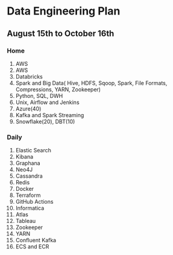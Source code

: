 
# Data Engineering Plan

## August 15th to October 16th


### Home

1. AWS
2. AWS
3. Databricks
4. Spark and Big Data( Hive, HDFS, Sqoop, Spark, File Formats, Compressions, YARN, Zookeeper) 
5. Python, SQL, DWH
6. Unix, Airflow and Jenkins
7. Azure(40)
8. Kafka and Spark Streaming
9. Snowflake(20), DBT(10)

### Daily
1. Elastic Search
2. Kibana
3. Graphana
4. Neo4J
5. Cassandra
6. Redis
7. Docker
8. Terraform
9. GitHub Actions
10. Informatica
11. Atlas
12. Tableau
13. Zookeeper
14. YARN
15. Confluent Kafka
16. ECS and ECR
